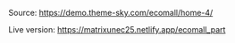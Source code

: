 Source: https://demo.theme-sky.com/ecomall/home-4/

Live version: https://matrixunec25.netlify.app/ecomall_part